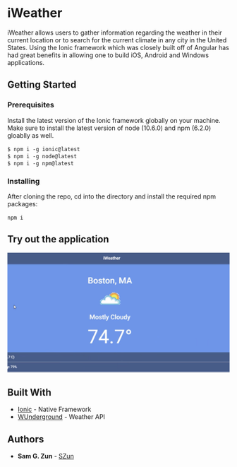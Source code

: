 # iWeather

iWeather allows users to gather information regarding the weather in their current location or to search for the current climate in any city in the United States. Using the Ionic framework which was closely built off of Angular has had great benefits in allowing one to build iOS, Android and Windows applications. 

## Getting Started

### Prerequisites

Install the latest version of the Ionic framework globally on your machine.
Make sure to install the latest version of node (10.6.0) and npm (6.2.0) gloablly as well.

```
$ npm i -g ionic@latest
$ npm i -g node@latest
$ npm i -g npm@latest

```

### Installing

After cloning the repo, cd into the directory and install the required npm packages: 

```
npm i
```

## Try out the application

![](./weather.png)

## Built With

* [Ionic](https://ionicframework.com/) - Native Framework
* [WUnderground](https://www.wunderground.com/) - Weather API

## Authors

* **Sam G. Zun** - [SZun](https://github.com/SZun)
